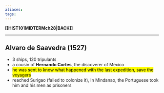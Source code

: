 ```yaml
---
aliases:
tags:
---
```

**[[HIST101MIDTERMch28|BACK]]**

---
## Alvaro de Saavedra (1527)
- 3 ships, 120 tripulants
- a cousin of **Hernando Cortes**, the discoverer of Mexico
- <mark class="hltr-lightgreen">he was sent to know what happened with the last expedition, save the voyagers</mark>
- reached Surigao (failed to colonize it), In Mindanao, the Portuguese took him and his men as prisoners